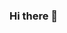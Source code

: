 ### Hi there 👋

<!--
**Klafli/klafli** is a ✨ _special_ ✨ repository because its `README.md` (this file) appears on your GitHub prhlte
- 👯 I’m looking to collaborate on ...
- 🤔 I’m looking for help with ...
- 💬 Ask me about ...
- 📫 How to reach me: ...
- 😄 Pronouns: ...
- ⚡ Fun fact: ...
-->
